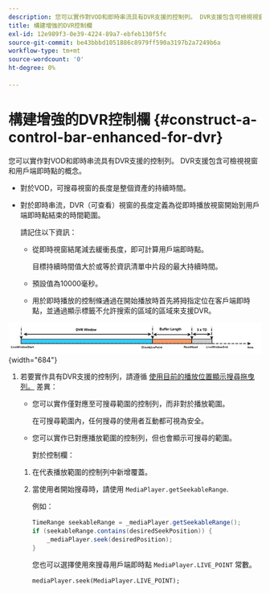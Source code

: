 ```yaml
---
description: 您可以實作對VOD和即時串流具有DVR支援的控制列。 DVR支援包含可檢視視窗和用戶端即時點的概念。
title: 構建增強的DVR控制欄
exl-id: 12e989f3-0e39-4224-89a7-ebfeb130f5fc
source-git-commit: be43bbbd1051886c8979ff590a3197b2a7249b6a
workflow-type: tm+mt
source-wordcount: '0'
ht-degree: 0%

---
```


# 構建增強的DVR控制欄 {#construct-a-control-bar-enhanced-for-dvr}

您可以實作對VOD和即時串流具有DVR支援的控制列。 DVR支援包含可檢視視窗和用戶端即時點的概念。

* 對於VOD，可搜尋視窗的長度是整個資產的持續時間。
* 對於即時串流，DVR（可查看）視窗的長度定義為從即時播放視窗開始到用戶端即時點結束的時間範圍。

   請記住以下資訊：

   * 從即時視窗結尾減去緩衝長度，即可計算用戶端即時點。

      目標持續時間值大於或等於資訊清單中片段的最大持續時間。
   * 預設值為10000毫秒。
   * 用於即時播放的控制條通過在開始播放時首先將拇指定位在客戶端即時點，並通過顯示標籤不允許搜索的區域的區域來支援DVR。

<!--<a id="fig_37A39A28BA714BA5A2C461357ED5BD41"></a>-->

![](assets/dvr-window.PNG){width="684"}

1. 若要實作具有DVR支援的控制列，請遵循 [使用目前的播放位置顯示搜尋拖曳列。](../../../tvsdk-3x-android-prog/android-3x-content-playback-options-android2/ui-configure/android-3x-ui-seek-scrub-bar-display.md) 差異：

   * 您可以實作僅對應至可搜尋範圍的控制列，而非對於播放範圍。

      在可搜尋範圍內，任何搜尋的使用者互動都可視為安全。
   * 您可以實作已對應播放範圍的控制列，但也會顯示可搜尋的範圍。

      對於控制欄：
   1. 在代表播放範圍的控制列中新增覆蓋。
   1. 當使用者開始搜尋時，請使用 `MediaPlayer.getSeekableRange`.

      例如：

      ```java
      TimeRange seekableRange = _mediaPlayer.getSeekableRange(); 
      if (seekableRange.contains(desiredSeekPosition)) { 
          _mediaPlayer.seek(desiredPosition); 
      }
      ```

      您也可以選擇使用來搜尋用戶端即時點 `MediaPlayer.LIVE_POINT` 常數。

      ```
      mediaPlayer.seek(MediaPlayer.LIVE_POINT);
      ```
